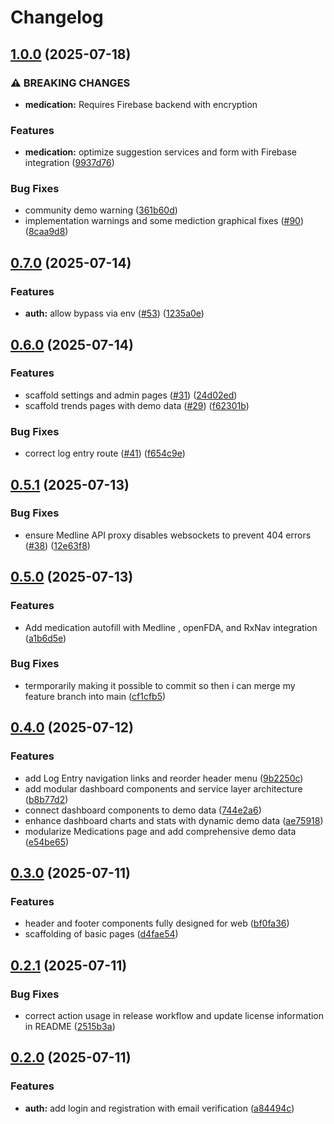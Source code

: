 # Changelog

## [1.0.0](https://github.com/thef4tdaddy/RxLedger/compare/v0.7.0...v1.0.0) (2025-07-18)


### ⚠ BREAKING CHANGES

* **medication:** Requires Firebase backend with encryption

### Features

* **medication:** optimize suggestion services and form with Firebase integration  ([9937d76](https://github.com/thef4tdaddy/RxLedger/commit/9937d765caf3633ebbcdfa528279ba7968b18c12))


### Bug Fixes

* community demo warning ([361b60d](https://github.com/thef4tdaddy/RxLedger/commit/361b60d24d64ed3cf90c66f47e4ac7618b79577f))
* implementation warnings and some mediction graphical fixes ([#90](https://github.com/thef4tdaddy/RxLedger/issues/90)) ([8caa9d8](https://github.com/thef4tdaddy/RxLedger/commit/8caa9d89b8d686368e5ff2b877a3eb4633e25cad))

## [0.7.0](https://github.com/thef4tdaddy/RxLedger/compare/v0.6.0...v0.7.0) (2025-07-14)

### Features

- **auth:** allow bypass via env ([#53](https://github.com/thef4tdaddy/RxLedger/issues/53)) ([1235a0e](https://github.com/thef4tdaddy/RxLedger/commit/1235a0e74d254ef3d505caa047b399e25d60da2a))

## [0.6.0](https://github.com/thef4tdaddy/RxLedger/compare/v0.5.1...v0.6.0) (2025-07-14)

### Features

- scaffold settings and admin pages ([#31](https://github.com/thef4tdaddy/RxLedger/issues/31)) ([24d02ed](https://github.com/thef4tdaddy/RxLedger/commit/24d02ed8026f35c135f4c40c9a59ac81a3894a3f))
- scaffold trends pages with demo data ([#29](https://github.com/thef4tdaddy/RxLedger/issues/29)) ([f62301b](https://github.com/thef4tdaddy/RxLedger/commit/f62301b44a79bf825502f9a09014608ef900c972))

### Bug Fixes

- correct log entry route ([#41](https://github.com/thef4tdaddy/RxLedger/issues/41)) ([f654c9e](https://github.com/thef4tdaddy/RxLedger/commit/f654c9edfb5a9ec50eeb477bb5f7b68035a1997e))

## [0.5.1](https://github.com/thef4tdaddy/RxLedger/compare/v0.5.0...v0.5.1) (2025-07-13)

### Bug Fixes

- ensure Medline API proxy disables websockets to prevent 404 errors ([#38](https://github.com/thef4tdaddy/RxLedger/issues/38)) ([12e63f8](https://github.com/thef4tdaddy/RxLedger/commit/12e63f82066c1dc8fb15a2b65c33f5377b360234))

## [0.5.0](https://github.com/thef4tdaddy/RxLedger/compare/v0.4.0...v0.5.0) (2025-07-13)

### Features

- Add medication autofill with Medline , openFDA, and RxNav integration ([a1b6d5e](https://github.com/thef4tdaddy/RxLedger/commit/a1b6d5e1bc645c4992dfbe079504be2a3223a359))

### Bug Fixes

- termporarily making it possible to commit so then i can merge my feature branch into main ([cf1cfb5](https://github.com/thef4tdaddy/RxLedger/commit/cf1cfb58cbf23175d833ac1354dd915eafe0d6b3))

## [0.4.0](https://github.com/thef4tdaddy/RxLedger/compare/v0.3.0...v0.4.0) (2025-07-12)

### Features

- add Log Entry navigation links and reorder header menu ([9b2250c](https://github.com/thef4tdaddy/RxLedger/commit/9b2250c555c797578ab3c6603275ccbcbfda16d8))
- add modular dashboard components and service layer architecture ([b8b77d2](https://github.com/thef4tdaddy/RxLedger/commit/b8b77d25312e421e467cba2b8b9ea05607e891b9))
- connect dashboard components to demo data ([744e2a6](https://github.com/thef4tdaddy/RxLedger/commit/744e2a6c81cbf6f0f7d7a8aa72256f8220914d5f))
- enhance dashboard charts and stats with dynamic demo data ([ae75918](https://github.com/thef4tdaddy/RxLedger/commit/ae7591899df16775611fa6535a1226bb1f850f8a))
- modularize Medications page and add comprehensive demo data ([e54be65](https://github.com/thef4tdaddy/RxLedger/commit/e54be653d8dbef0c47a27f9a67a53f5864c2609b))

## [0.3.0](https://github.com/thef4tdaddy/RxLedger/compare/v0.2.1...v0.3.0) (2025-07-11)

### Features

- header and footer components fully designed for web ([bf0fa36](https://github.com/thef4tdaddy/RxLedger/commit/bf0fa366db5ad535167d2300f6be4582d6700d41))
- scaffolding of basic pages ([d4fae54](https://github.com/thef4tdaddy/RxLedger/commit/d4fae546482351204608105e96260a9005389414))

## [0.2.1](https://github.com/thef4tdaddy/RxLedger/compare/v0.2.0...v0.2.1) (2025-07-11)

### Bug Fixes

- correct action usage in release workflow and update license information in README ([2515b3a](https://github.com/thef4tdaddy/RxLedger/commit/2515b3af31b1a809a3ffe6a6512d15d096ac6c6d))

## [0.2.0](https://github.com/thef4tdaddy/RxLedger/compare/v0.1.0...v0.2.0) (2025-07-11)

### Features

- **auth:** add login and registration with email verification ([a84494c](https://github.com/thef4tdaddy/RxLedger/commit/a84494c31a69e428c3a9dce4500a90c86f9100f8))
